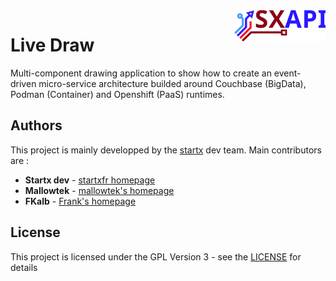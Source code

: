 <img align="right" height="50" src="https://raw.githubusercontent.com/startxfr/sxapi-core/dev/docs/assets/logo.svg?sanitize=true">

# Live Draw

Multi-component drawing application to show how to create an event-driven micro-service architecture builded around Couchbase (BigData), Podman (Container) and Openshift (PaaS) runtimes.


## Authors

This project is mainly developped by the [startx](https://www.startx.fr) dev team. 
Main contributors are :

* **Startx dev** - [startxfr homepage](https://github.com/startxfr)
* **Mallowtek** - [mallowtek's homepage](https://github.com/mallowtek)
* **FKalb** - [Frank's homepage](https://github.com/fkalb)

## License

This project is licensed under the GPL Version 3 - see the [LICENSE](LICENSE) for details
